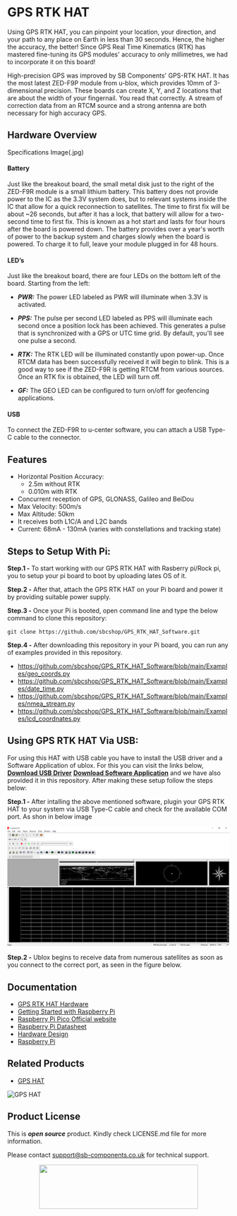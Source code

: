 # GPS RTK HAT 

Using  GPS RTK HAT, you can pinpoint your location, your direction, and your path to any place on Earth in less than 30 seconds. Hence, the higher the accuracy, the better! Since GPS Real Time Kinematics (RTK) has mastered fine-tuning its GPS modules' accuracy to only millimetres, we had to incorporate it on this board!

High-precision GPS was improved by SB Components' GPS-RTK HAT. It has the most latest ZED-F9P module from u-blox, which provides 10mm of 3-dimensional precision. These boards can create X, Y, and Z locations that are about the width of your fingernail. You read that correctly. A stream of correction data from an RTCM source and a strong antenna are both necessary for high accuracy GPS.

## Hardware Overview

Specifications Image(.jpg)

#### Battery
Just like the breakout board, the small metal disk just to the right of the ZED-F9R module is a small lithium battery. This battery does not provide power to the IC as the 3.3V system does, but to relevant systems inside the IC that allow for a quick reconnection to satellites. The time to first fix will be about ~26 seconds, but after it has a lock, that battery will allow for a two-second time to first fix. This is known as a hot start and lasts for four hours after the board is powered down. The battery provides over a year's worth of power to the backup system and charges slowly when the board is powered. To charge it to full, leave your module plugged in for 48 hours.


#### LED’s
Just like the breakout board, there are four LEDs on the bottom left of the board. Starting from the left:

* ***PWR:*** The power LED labeled as PWR will illuminate when 3.3V is activated.
* ***PPS:*** The pulse per second LED labeled as PPS will illuminate each second once a position lock has been achieved. This generates a pulse that is synchronized with a GPS or UTC time grid. By default, you'll see one pulse a second.

* ***RTK:*** The RTK LED will be illuminated constantly upon power-up. Once RTCM data has been successfully received it will begin to blink. This is a good way to see if the ZED-F9R is getting RTCM from various sources. Once an RTK fix is obtained, the LED will turn off.

* ***GF:*** The GEO LED can be configured to turn on/off for geofencing applications.

#### USB
To connect the ZED-F9R to u-center software, you can attach a USB Type-C cable to the connector.

## Features
* Horizontal Position Accuracy:
     * 2.5m without RTK
     * 0.010m with RTK
* Concurrent reception of GPS, GLONASS, Galileo and BeiDou
* Max Velocity: 500m/s 
* Max Altitude: 50km
* It receives both L1C/A and L2C bands
* Current: 68mA - 130mA (varies with constellations and tracking state)

## Steps to Setup With Pi:

**Step.1 -** To start working with our GPS RTK HAT with Rasberry pi/Rock pi, you to setup your pi board to boot by uploading lates OS of it.

**Step.2 -** After that, attach the GPS RTK HAT on your Pi board and power it by providing suitable power supply. 

**Step.3 -** Once your Pi is booted, open command line and type the below command to clone this repository:
```
git clone https://github.com/sbcshop/GPS_RTK_HAT_Software.git
```

**Step.4 -** After downloading this repository in your Pi board, you can run any of examples provided in this repository.
* https://github.com/sbcshop/GPS_RTK_HAT_Software/blob/main/Examples/geo_coords.py
* https://github.com/sbcshop/GPS_RTK_HAT_Software/blob/main/Examples/date_time.py
* https://github.com/sbcshop/GPS_RTK_HAT_Software/blob/main/Examples/nmea_stream.py
* https://github.com/sbcshop/GPS_RTK_HAT_Software/blob/main/Examples/lcd_coordnates.py

## Using GPS RTK HAT Via USB:

For using this HAT with USB cable you have to install the USB driver and a Software Application of ublox. For this you can visit the links below, [**Download USB Driver**](https://deviceinbox.com/drivers/1870-u-blox-gnss-standard-usb-driver.html) [**Download Software Application**](https://www.u-blox.com/en/product/u-center) and we have also provided it in this repository. After making these setup follow the steps below:

**Step.1 -** After intalling the above mentioned software, plugin your GPS RTK HAT to your system via USB Type-C cable and check for the available COM port. As shon in below image

<img src ="https://github.com/sbcshop/GPS_RTK_HAT_Software/blob/main/images/Scr2.png" />

**Step.2 -** Ublox begins to receive data from numerous satellites as soon as you connect to the correct port, as seen in the figure below.









## Documentation

* [GPS RTK HAT Hardware](https://github.com/sbcshop/GPS_RTK_HAT_Hardware)
* [Getting Started with Raspberry Pi](https://www.raspberrypi.com/documentation/computers/getting-started.html)
* [Raspberry Pi Pico Official website](https://www.raspberrypi.com/documentation/microcontrollers/)
* [Raspberry Pi Datasheet](https://www.raspberrypi.com/documentation/computers/compute-module.html)
* [Hardware Design](https://www.raspberrypi.com/documentation/computers/compute-module.html)
* [Raspberry Pi](https://www.raspberrypi.com/documentation/microcontrollers/raspberry-pi-pico.html)


## Related Products

* [GPS HAT](https://shop.sb-components.co.uk/products/gps-hat-for-raspberry-pi?_pos=1&_sid=c0a565487&_ss=r)

 ![GPS HAT](https://cdn.shopify.com/s/files/1/1217/2104/products/GPSHATforRaspberryPi_4.png?v=1648553361&width=400)

## Product License

This is ***open source*** product. Kindly check LICENSE.md file for more information.

Please contact support@sb-components.co.uk for technical support.
<p align="center">
  <img width="360" height="100" src="https://cdn.shopify.com/s/files/1/1217/2104/files/Logo_sb_component_3.png?v=1666086771&width=350">
</p>

